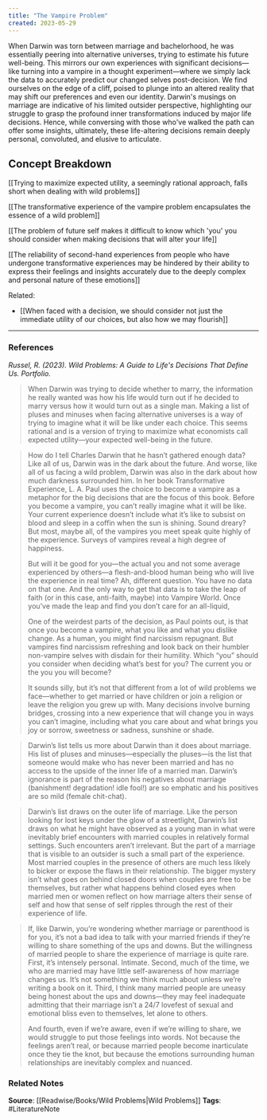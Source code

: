 ```yaml
---
title: "The Vampire Problem"
created: 2023-05-29
---
```


When Darwin was torn between marriage and bachelorhood, he was essentially peering into alternative universes, trying to estimate his future well-being. This mirrors our own experiences with significant decisions—like turning into a vampire in a thought experiment—where we simply lack the data to accurately predict our changed selves post-decision. We find ourselves on the edge of a cliff, poised to plunge into an altered reality that may shift our preferences and even our identity. Darwin's musings on marriage are indicative of his limited outsider perspective, highlighting our struggle to grasp the profound inner transformations induced by major life decisions. Hence, while conversing with those who've walked the path can offer some insights, ultimately, these life-altering decisions remain deeply personal, convoluted, and elusive to articulate.

## Concept Breakdown

[[Trying to maximize expected utility, a seemingly rational approach, falls short when dealing with wild problems]]

[[The transformative experience of the vampire problem encapsulates the essence of a wild problem]]

[[The problem of future self makes it difficult to know which 'you' you should consider when making decisions that will alter your life]]

[[The reliability of second-hand experiences from people who have undergone transformative experiences may be hindered by their ability to express their feelings and insights accurately due to the deeply complex and personal nature of these emotions]]

Related:
- [[When faced with a decision, we should consider not just the immediate utility of our choices, but also how we may flourish]]

--- 
### References

*Russel, R. (2023). Wild Problems: A Guide to Life's Decisions That Define Us. Portfolio.*

> When Darwin was trying to decide whether to marry, the information he really wanted was how his life would turn out if he decided to marry versus how it would turn out as a single man. Making a list of pluses and minuses when facing alternative universes is a way of trying to imagine what it will be like under each choice. This seems rational and is a version of trying to maximize what economists call expected utility—your expected well-being in the future.

> How do I tell Charles Darwin that he hasn’t gathered enough data? Like all of us, Darwin was in the dark about the future. And worse, like all of us facing a wild problem, Darwin was also in the dark about how much darkness surrounded him. In her book Transformative Experience, L. A. Paul uses the choice to become a vampire as a metaphor for the big decisions that are the focus of this book. Before you become a vampire, you can’t really imagine what it will be like. Your current experience doesn’t include what it’s like to subsist on blood and sleep in a coffin when the sun is shining. Sound dreary? But most, maybe all, of the vampires you meet speak quite highly of the experience. Surveys of vampires reveal a high degree of happiness. 
> 
> But will it be good for you—the actual you and not some average experienced by others—a flesh-and-blood human being who will live the experience in real time? Ah, different question. You have no data on that one. And the only way to get that data is to take the leap of faith (or in this case, anti-faith, maybe) into Vampire World. Once you’ve made the leap and find you don’t care for an all-liquid,
> 
> One of the weirdest parts of the decision, as Paul points out, is that once you become a vampire, what you like and what you dislike change. As a human, you might find narcissism repugnant. But vampires find narcissism refreshing and look back on their humbler non-vampire selves with disdain for their humility. Which “you” should you consider when deciding what’s best for you? The current you or the you you will become?
> 
> It sounds silly, but it’s not that different from a lot of wild problems we face—whether to get married or have children or join a religion or leave the religion you grew up with. Many decisions involve burning bridges, crossing into a new experience that will change you in ways you can’t imagine, including what you care about and what brings you joy or sorrow, sweetness or sadness, sunshine or shade.

> Darwin’s list tells us more about Darwin than it does about marriage. His list of pluses and minuses—especially the pluses—is the list that someone would make who has never been married and has no access to the upside of the inner life of a married man. Darwin’s ignorance is part of the reason his negatives about marriage (banishment! degradation! idle fool!) are so emphatic and his positives are so mild (female chit-chat).

> Darwin’s list draws on the outer life of marriage. Like the person looking for lost keys under the glow of a streetlight, Darwin’s list draws on what he might have observed as a young man in what were inevitably brief encounters with married couples in relatively formal settings. Such encounters aren’t irrelevant. But the part of a marriage that is visible to an outsider is such a small part of the experience. Most married couples in the presence of others are much less likely to bicker or expose the flaws in their relationship. The bigger mystery isn’t what goes on behind closed doors when couples are free to be themselves, but rather what happens behind closed eyes when married men or women reflect on how marriage alters their sense of self and how that sense of self ripples through the rest of their experience of life.

> If, like Darwin, you’re wondering whether marriage or parenthood is for you, it’s not a bad idea to talk with your married friends if they’re willing to share something of the ups and downs. But the willingness of married people to share the experience of marriage is quite rare. First, it’s intensely personal. Intimate. Second, much of the time, we who are married may have little self-awareness of how marriage changes us. It’s not something we think much about unless we’re writing a book on it. Third, I think many married people are uneasy being honest about the ups and downs—they may feel inadequate admitting that their marriage isn’t a 24/7 lovefest of sexual and emotional bliss even to themselves, let alone to others.
> 
> And fourth, even if we’re aware, even if we’re willing to share, we would struggle to put those feelings into words. Not because the feelings aren’t real, or because married people become inarticulate once they tie the knot, but because the emotions surrounding human relationships are inevitably complex and nuanced.

### Related Notes
**Source**: [[Readwise/Books/Wild Problems|Wild Problems]]
**Tags**: #LiteratureNote 
